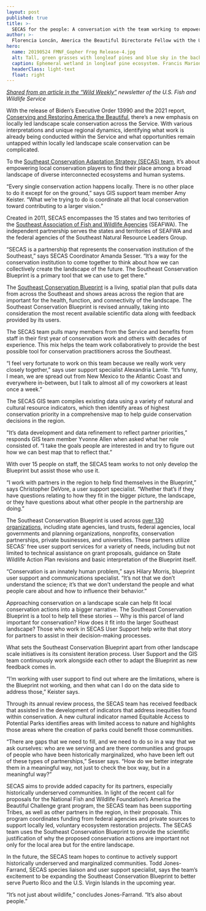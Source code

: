 ```yaml
---
layout: post
published: true
title: >-
  SECAS for the people: A conversation with the team working to empower communities
author: >-
  Florencia Loncán, America the Beautiful Directorate Fellow with the U.S. Fish and Wildlife Service
hero:
  name: 20190524 FMNF_Gopher Frog Release-4.jpg
  alt: Tall, green grasses with longleaf pines and blue sky in the background.
  caption: Ephemeral wetland in longleaf pine ecosystem. Francis Marion National Forest, South Carolina. <a href="https://www.fws.gov/media/ephemeral-wetland-longleaf-pine-ecosystem">Photo by Melanie Olds, 2019</a>.
  headerClass: light-text
  float: right
---
```

_[Shared from an article in the “Wild Weekly”](https://www.fws.gov/story/2022-08/southeast-conservation-adaptation-strategy-people) newsletter of the U.S. Fish and Wildlife Service_

With the release of Biden’s Executive Order 13990 and the 2021 report, [Conserving and Restoring America the Beautiful](https://www.doi.gov/sites/doi.gov/files/report-conserving-and-restoring-america-the-beautiful-2021.pdf), there’s a new emphasis on locally led landscape scale conservation across the Service. With various interpretations and unique regional dynamics, identifying what work is already being conducted within the Service and what opportunities remain untapped within locally led landscape scale conservation can be complicated.<!--more-->

To the [Southeast Conservation Adaptation Strategy (SECAS) team](https://secassoutheast.org/staff), it’s about empowering local conservation players to find their place among a  broad landscape of diverse interconnected ecosystems and human systems.

“Every single conservation action happens locally. There is no other place to do it except for on the ground,” says GIS support team member Amy Keister. “What we’re trying to do is coordinate all that local conservation toward contributing to a larger vision.”

Created in 2011, SECAS encompasses the 15 states and two territories of the [Southeast Association of Fish and Wildlife Agencies](https://seafwa.org/) (SEAFWA). The independent partnership serves the states and territories of SEAFWA and the federal agencies of the Southeast Natural Resource Leaders Group.

“SECAS is a partnership that represents the conservation institution of the Southeast,” says SECAS Coordinator Amanda Sesser. “It’s a way for the conservation institution to come together to think about how we can collectively create the landscape of the future. The Southeast Conservation Blueprint is a primary tool that we can use to get there.”

The [Southeast Conservation Blueprint](https://secassoutheast.org/blueprint) is a living, spatial plan that pulls data from across the Southeast and shows areas across the region that are important for the health, function, and connectivity of the landscape. The Southeast Conservation Blueprint is revised annually, taking into consideration the most recent available scientific data along with feedback provided by its users.

The SECAS team pulls many members from the Service and benefits from staff in their first year of conservation work and others with decades of experience. This mix helps the team work collaboratively to provide the best possible tool for conservation practitioners across the Southeast.

“I feel very fortunate to work on this team because we really work very closely together,” says  user support specialist Alexandria Lamle. “It’s funny, I mean, we are spread out from New Mexico to the Atlantic Coast and everywhere in-between, but I talk to almost all of my coworkers at least once a week.”

The SECAS GIS team compiles existing data using a variety of natural  and cultural resource indicators, which then identify areas of highest conservation priority in a comprehensive map to help guide conservation decisions in the region. 

"It’s data development and data refinement to reflect partner priorities,” responds GIS team member Yvonne Allen when asked what her role consisted of. “I take the goals people are interested in and try to figure out how we can best map that to reflect that.”

With over 15 people on staff, the SECAS team works to not only develop the Blueprint but assist those who use it.

“I work with partners in the region to help find themselves in the Blueprint,” says Christopher DeVore, a user support specialist. “Whether that’s if they have questions relating to how they fit in the bigger picture, the landscape, or they have questions about what other people in the partnership are doing.”

The Southeast Conservation Blueprint is used across [over 130 organizations](https://secassoutheast.org/organizations-using-the-blueprint), including state agencies, land trusts, federal agencies, local governments and planning organizations, nonprofits, conservation partnerships, private businesses, and universities. These partners utilize SECAS’ free user support services for a variety of needs, including but not limited to technical assistance on grant proposals, guidance on State Wildlife Action Plan revisions and basic interpretation of the Blueprint itself.

“Conservation is an innately human problem,” says Hilary Morris, blueprint user support and communications specialist. “It’s not that we don’t understand the science; it’s that we don’t understand the people and what people care about and how to influence their behavior.”

Approaching conservation on a landscape scale can help fit local conservation actions into a bigger narrative. The Southeast Conservation Blueprint is a tool to help tell these stories -- Why is this parcel of land important for conservation? How does it fit into the larger Southeast landscape? Those who work in SECAS User Support help write that story for partners to assist in their decision-making processes. 

What sets the Southeast Conservation Blueprint apart from other landscape scale initiatives is its consistent iteration process. User Support and the GIS team continuously work alongside each other to adapt the Blueprint as new feedback comes in.

“I’m working with user support to find out where are the limitations, where is the Blueprint not working, and then what can I do on the data side to address those,” Keister says.

Through its annual review process, the SECAS team has received feedback that assisted in the development of indicators that address inequities found within conservation. A new cultural indicator named Equitable Access to Potential Parks identifies areas with limited access to nature and highlights those areas where the creation of parks could benefit those communities.

“There are gaps that we need to fill, and we need to do so in a way that we ask ourselves: who are we serving and are there communities and groups of people who have been historically marginalized, who have been left out of these types of partnerships,” Sesser says. “How do we better integrate them in a meaningful way, not just to check the box way, but in a meaningful way?”

SECAS aims to provide added capacity for its partners, especially historically underserved communities. In light of the recent call for proposals for the National Fish and Wildlife Foundation’s America the Beautiful Challenge grant program, the SECAS team has been supporting Tribes, as well as other partners in the region, in their proposals. This program coordinates funding from federal agencies and private sources to support locally led, voluntary ecosystem restoration projects. The SECAS team uses the Southeast Conservation Blueprint to provide the scientific justification of why the proposed conservation actions are important not only for the local area but for the entire landscape. 

In the future, the SECAS team hopes to continue to actively support historically underserved and marginalized communities. Todd Jones-Farrand, SECAS species liaison and user support specialist, says the team’s excitement to be expanding the Southeast Conservation Blueprint to better serve Puerto Rico and the U.S. Virgin Islands in the upcoming year.

“It’s not just about wildlife,” concludes Jones-Farrand. “It’s also about people.”
